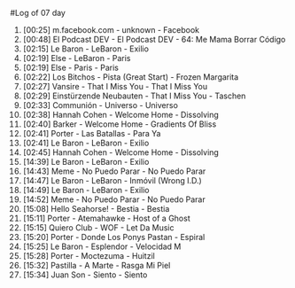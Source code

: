 #Log of 07 day

1. [00:25] m.facebook.com - unknown - Facebook
1. [00:48] El Podcast DEV - El Podcast DEV - 64: Me Mama Borrar Código
1. [02:15] Le Baron - LeBaron - Exilio
1. [02:19] Else - LeBaron - Paris
1. [02:19] Else - Paris - Paris
1. [02:22] Los Bitchos - Pista (Great Start) - Frozen Margarita
1. [02:27] Vansire - That I Miss You - That I Miss You
1. [02:29] Einstürzende Neubauten - That I Miss You - Taschen
1. [02:33] Communión - Universo - Universo
1. [02:38] Hannah Cohen - Welcome Home - Dissolving
1. [02:40] Barker - Welcome Home - Gradients Of Bliss
1. [02:41] Porter - Las Batallas - Para Ya
1. [02:41] Le Baron - LeBaron - Exilio
1. [02:45] Hannah Cohen - Welcome Home - Dissolving
1. [14:39] Le Baron - LeBaron - Exilio
1. [14:43] Meme - No Puedo Parar - No Puedo Parar
1. [14:47] Le Baron - LeBaron - Inmóvil (Wrong I.D.)
1. [14:49] Le Baron - LeBaron - Exilio
1. [14:52] Meme - No Puedo Parar - No Puedo Parar
1. [15:08] Hello Seahorse! - Bestia - Bestia
1. [15:11] Porter - Atemahawke - Host of a Ghost
1. [15:15] Quiero Club - WOF - Let Da Music
1. [15:20] Porter - Donde Los Ponys Pastan - Espiral
1. [15:25] Le Baron - Esplendor - Velocidad M
1. [15:28] Porter - Moctezuma - Huitzil
1. [15:32] Pastilla - A Marte - Rasga Mi Piel
1. [15:34] Juan Son - Siento - Siento
